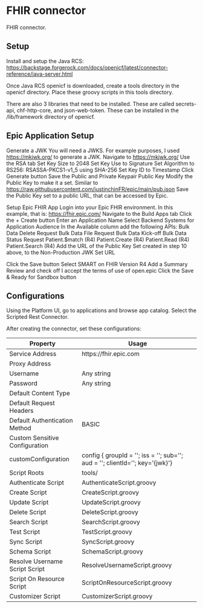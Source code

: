 <!--
 * The contents of this file are subject to the terms of the Common Development and
 * Distribution License (the License). You may not use this file except in compliance with the
 * License.
 *
 * You can obtain a copy of the License at legal/CDDLv1.0.txt. See the License for the
 * specific language governing permission and limitations under the License.
 *
 * When distributing Covered Software, include this CDDL Header Notice in each file and include
 * the License file at legal/CDDLv1.0.txt. If applicable, add the following below the CDDL
 * Header, with the fields enclosed by brackets [] replaced by your own identifying
 * information: "Portions copyright [year] [name of copyright owner]".
 *
 * Copyright 2022 ForgeRock AS.
-->
# FHIR connector

FHIR connector. 


## Setup

Install and setup the Java RCS: https://backstage.forgerock.com/docs/openicf/latest/connector-reference/java-server.html

Once Java RCS openicf is downloaded, create a tools directory in the openicf directory. Place these groovy scripts in this tools directory.

There are also 3 libraries that need to be installed. These are called secrets-api, chf-http-core, and json-web-token. These can be installed in the /lib/framework directory of openicf.

## Epic Application Setup

Generate a JWK
You will need a JWKS.  For example purposes, I used https://mkjwk.org/ to generate a JWK.
Navigate to https://mkjwk.org/
Use the RSA tab
Set Key Size to 2048
Set Key Use to Signature
Set Algorithm to RS256: RSASSA-PKCS1-v1_5 using SHA-256
Set Key ID to Timestamp
Click Generate button
Save the 
Public and Private Keypair
Public Key
Modify the Public Key to make it a set.  Similar to https://raw.githubusercontent.com/justinchinFR/epic/main/pub.json 
Save the Public Key set to a public URL, that can be accessed by Epic.

Setup Epic FHIR App
Login into your Epic FHIR environment.  In this example, that is:
https://fhir.epic.com/
Navigate to the Build Apps tab
Click the + Create button
Enter an Application Name
Select Backend Systems for Application Audience
In the Available column add the following APIs:
Bulk Data Delete Request
Bulk Data File Request
Bulk Data Kick-off
Bulk Data Status Request
Patient.$match (R4)
Patient.Create (R4)
Patient.Read (R4)
Patient.Search (R4)
Add the URL of the Public Key Set created in step 10 above, to the Non-Production JWK Set URL

Click the Save button
Select SMART on FHIR Version R4
Add a Summary
Review and check off I accept the terms of use of open.epic
Click the Save & Ready for Sandbox button


## Configurations

Using the Platform UI, go to applications and browse app catalog. Select the Scripted Rest Connector.  

After creating the connector, set these configurations:

<table>
<thead>
<th>Property</th>
<th>Usage</th>
</thead>
<tr>
    <td>Service Address</td>
    <td>https://fhir.epic.com</td>
</tr>
<tr>
    <td>Proxy Address</td>
    <td></td>
</tr>
<tr>
    <td>Username</td>
    <td>Any string</td>
</tr>
<tr>
    <td>Password</td>
    <td>Any string</td>
</tr>
<tr>
    <td>Default Content Type</td>
    <td></td>
</tr>
<tr>
    <td>Default Request Headers</td>
    <td></td>
</tr>
<tr>
    <td>Default Authentication Method</td>
    <td>BASIC</td>
</tr>
<tr>
    <td>Custom Sensitive Configuration</td>
    <td></td>
</tr>
<tr>
    <td>customConfiguration</td>
    <td>config { groupId = ''; iss = ''; sub=''; aud = ''; clientId=''; key='{jwk}'}</td>
</tr>
<tr>
    <td>Script Roots</td>
    <td>tools/</td>
</tr>
<tr>
    <td>Authenticate Script</td>
    <td>AuthenticateScript.groovy</td>
</tr>
<tr>
    <td>Create Script</td>
    <td>CreateScript.groovy</td>
</tr>
<tr>
    <td>Update Script</td>
    <td>UpdateScript.groovy</td>
</tr>
<tr>
    <td>Delete Script</td>
    <td>DeleteScript.groovy</td>
</tr>
<tr>
    <td>Search Script</td>
    <td>SearchScript.groovy</td>
</tr>
<tr>
    <td>Test Script</td>
    <td>TestScript.groovy</td>
</tr>
<tr>
    <td>Sync Script</td>
    <td>SyncScript.groovy</td>
</tr>
<tr>
    <td>Schema Script</td>
    <td>SchemaScript.groovy</td>
</tr>
<tr>
    <td>Resolve Username Script Script</td>
    <td>ResolveUsernameScript.groovy</td>
</tr>
<tr>
    <td>Script On Resource Script</td>
    <td>ScriptOnResourceScript.groovy</td>
</tr>
<tr>
    <td>Customizer Script</td>
    <td>CustomizerScript.groovy</td>
</tr>


</table>


